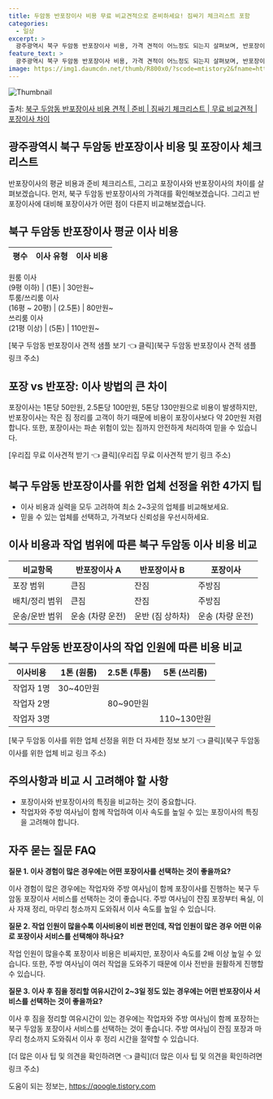 ```yaml
---
title: 두암동 반포장이사 비용 무료 비교견적으로 준비하세요! 짐싸기 체크리스트 포함
categories:
  - 일상
excerpt: >
  광주광역시 북구 두암동 반포장이사 비용, 가격 견적이 어느정도 되는지 살펴보며, 반포장이사를 준비함에 있어 짐싸기 준비 체크리스트가 무엇인지 보겠습니다. 마지막으로 포장이사와 차이점을 통해 무료 비교견적으로 어떤 것이 더 합리적인 선택인지 공유 드립니다.북구 두암동 포장이사 견적 샘플 보기 👈 클릭북구 두암동 포장이사 가격 살펴보기 👈 클릭북구 두암동 반포장이사 평균 이사 비용평수북구 두암동 평균 이사 비용원룸 이사9평 이하 (1톤)30만원~투룸/쓰리룸 이사16평 ~ 20평 (2.5톤)80만원~쓰리룸 이사21평 (5톤) ~110만원~우리집 무료 이사견적 받기 👈 클릭포장 vs 반포장: 이사 방법의 큰 차이이사 방법 선택에 따라 부담되는 비용과 작업 범위에서의 차이가 있습니다.포장이사는 이사 전반을 ..
feature_text: >
  광주광역시 북구 두암동 반포장이사 비용, 가격 견적이 어느정도 되는지 살펴보며, 반포장이사를 준비함에 있어 짐싸기 준비 체크리스트가 무엇인지 보겠습니다. 마지막으로 포장이사와 차이점을 통해 무료 비교견적으로 어떤 것이 더 합리적인 선택인지 공유 드립니다.북구 두암동 포장이사 견적 샘플 보기 👈 클릭북구 두암동 포장이사 가격 살펴보기 👈 클릭북구 두암동 반포장이사 평균 이사 비용평수북구 두암동 평균 이사 비용원룸 이사9평 이하 (1톤)30만원~투룸/쓰리룸 이사16평 ~ 20평 (2.5톤)80만원~쓰리룸 이사21평 (5톤) ~110만원~우리집 무료 이사견적 받기 👈 클릭포장 vs 반포장: 이사 방법의 큰 차이이사 방법 선택에 따라 부담되는 비용과 작업 범위에서의 차이가 있습니다.포장이사는 이사 전반을 ..
image: https://img1.daumcdn.net/thumb/R800x0/?scode=mtistory2&fname=https%3A%2F%2Fblog.kakaocdn.net%2Fdn%2Fk6tKp%2FbtsHbhUy5n5%2Fl1jpk56VlkYiAqapk4tPDK%2Fimg.webp
---
```


![Thumbnail](https://img1.daumcdn.net/thumb/R800x0/?scode=mtistory2&fname=https%3A%2F%2Fblog.kakaocdn.net%2Fdn%2Fk6tKp%2FbtsHbhUy5n5%2Fl1jpk56VlkYiAqapk4tPDK%2Fimg.webp)

<p>출처: <a href="https://qoogle.tistory.com/9545" rel="dofollow">북구 두암동 반포장이사 비용 견적 | 준비 | 짐싸기 체크리스트 | 무료 비교견적 | 포장이사 차이</a> </p>

## 광주광역시 북구 두암동 반포장이사 비용 및 포장이사 체크리스트



반포장이사의 평균 비용과 준비 체크리스트, 그리고 포장이사와 반포장이사의 차이를 살펴보겠습니다. 먼저, 북구 두암동 반포장이사의 가격대를
확인해보겠습니다. 그리고 반포장이사에 대비해 포장이사가 어떤 점이 다른지 비교해보겠습니다.



## 북구 두암동 반포장이사 평균 이사 비용

평수 | 이사 유형 | 이사 비용  
---|---|---  
원룸 이사  
(9평 이하) | (1톤) | 30만원~  
투룸/쓰리룸 이사  
(16평 ~ 20평) | (2.5톤) | 80만원~  
쓰리룸 이사  
(21평 이상) | (5톤) | 110만원~  
  
[북구 두암동 반포장이사 견적 샘플 보기 👈 클릭](북구 두암동 반포장이사 견적 샘플 링크 주소)

## 포장 vs 반포장: 이사 방법의 큰 차이

포장이사는 1톤당 50만원, 2.5톤당 100만원, 5톤당 130만원으로 비용이 발생하지만, 반포장이사는 작은 짐 정리를 고객이 하기 때문에
비용이 포장이사보다 약 20만원 저렴합니다. 또한, 포장이사는 파손 위험이 있는 짐까지 안전하게 처리하여 믿을 수 있습니다.

[우리집 무료 이사견적 받기 👈 클릭](우리집 무료 이사견적 받기 링크 주소)

## 북구 두암동 반포장이사를 위한 업체 선정을 위한 4가지 팁

  * 이사 비용과 실력을 모두 고려하여 최소 2~3곳의 업체를 비교해보세요.
  * 믿을 수 있는 업체를 선택하고, 가격보다 신뢰성을 우선시하세요.

## 이사 비용과 작업 범위에 따른 북구 두암동 이사 비용 비교

**비교항목** | **반포장이사 A** | **반포장이사 B** | **포장이사**  
---|---|---|---  
포장 범위 | 큰짐 | 잔짐 | 주방짐  
배치/정리 범위 | 큰짐 | 잔짐 | 주방짐  
운송/운반 범위 | 운송 (차량 운전) | 운반 (짐 상하차) | 운송 (차량 운전)  
  
## 북구 두암동 반포장이사의 작업 인원에 따른 비용 비교

**이사비용** | **1톤 (원룸)** | **2.5톤 (투룸)** | **5톤 (쓰리룸)**  
---|---|---|---  
작업자 1명 | 30~40만원 |  |   
작업자 2명 |  | 80~90만원 |   
작업자 3명 |  |  | 110~130만원  
  
[북구 두암동 이사를 위한 업체 선정을 위한 더 자세한 정보 보기 👈 클릭](북구 두암동 이사를 위한 업체 비교 링크 주소)

## 주의사항과 비교 시 고려해야 할 사항

  * 포장이사와 반포장이사의 특징을 비교하는 것이 중요합니다.
  * 작업자와 주방 여사님이 함께 작업하여 이사 속도를 높일 수 있는 포장이사의 특징을 고려해야 합니다.

## 자주 묻는 질문 FAQ

**질문 1. 이사 경험이 많은 경우에는 어떤 포장이사를 선택하는 것이 좋을까요?**

이사 경험이 많은 경우에는 작업자와 주방 여사님이 함께 포장이사를 진행하는 북구 두암동 포장이사 서비스를 선택하는 것이 좋습니다. 주방
여사님이 잔짐 포장부터 욕실, 이사 자재 정리, 마무리 청소까지 도와줘서 이사 속도를 높일 수 있습니다.

**질문 2. 작업 인원이 많을수록 이사비용이 비싼 편인데, 작업 인원이 많은 경우 어떤 이유로 포장이사 서비스를 선택해야 하나요?**

작업 인원이 많을수록 포장이사 비용은 비싸지만, 포장이사 속도를 2배 이상 높일 수 있습니다. 또한, 주방 여사님이 여러 작업을 도와주기
때문에 이사 전반을 원활하게 진행할 수 있습니다.

**질문 3. 이사 후 짐을 정리할 여유시간이 2~3일 정도 있는 경우에는 어떤 반포장이사 서비스를 선택하는 것이 좋을까요?**

이사 후 짐을 정리할 여유시간이 있는 경우에는 작업자와 주방 여사님이 함께 포장하는 북구 두암동 포장이사 서비스를 선택하는 것이 좋습니다.
주방 여사님이 잔짐 포장과 마무리 청소까지 도와줘서 이사 후 정리 시간을 절약할 수 있습니다.

[더 많은 이사 팁 및 의견을 확인하려면 👈 클릭](더 많은 이사 팁 및 의견을 확인하려면 링크 주소)



 

도움이 되는 정보는, <a href="https://qoogle.tistory.com" rel="dofollow">https://qoogle.tistory.com</a>


